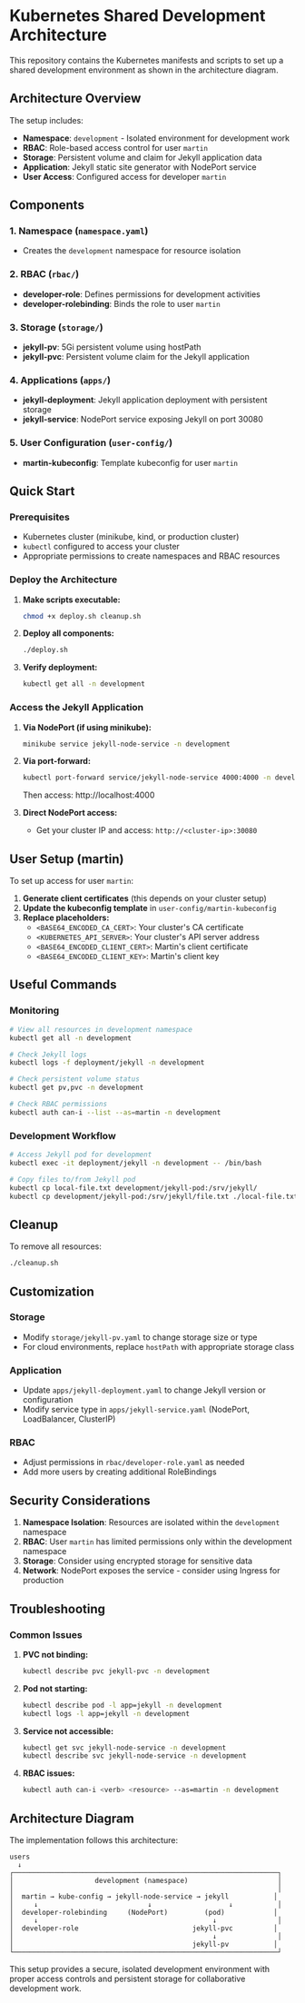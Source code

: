 # Kubernetes Shared Development Architecture

This repository contains the Kubernetes manifests and scripts to set up a shared development environment as shown in the architecture diagram.

## Architecture Overview

The setup includes:

- **Namespace**: `development` - Isolated environment for development work
- **RBAC**: Role-based access control for user `martin`
- **Storage**: Persistent volume and claim for Jekyll application data
- **Application**: Jekyll static site generator with NodePort service
- **User Access**: Configured access for developer `martin`

## Components

### 1. Namespace (`namespace.yaml`)
- Creates the `development` namespace for resource isolation

### 2. RBAC (`rbac/`)
- **developer-role**: Defines permissions for development activities
- **developer-rolebinding**: Binds the role to user `martin`

### 3. Storage (`storage/`)
- **jekyll-pv**: 5Gi persistent volume using hostPath
- **jekyll-pvc**: Persistent volume claim for the Jekyll application

### 4. Applications (`apps/`)
- **jekyll-deployment**: Jekyll application deployment with persistent storage
- **jekyll-service**: NodePort service exposing Jekyll on port 30080

### 5. User Configuration (`user-config/`)
- **martin-kubeconfig**: Template kubeconfig for user `martin`

## Quick Start

### Prerequisites
- Kubernetes cluster (minikube, kind, or production cluster)
- `kubectl` configured to access your cluster
- Appropriate permissions to create namespaces and RBAC resources

### Deploy the Architecture

1. **Make scripts executable:**
   ```bash
   chmod +x deploy.sh cleanup.sh
   ```

2. **Deploy all components:**
   ```bash
   ./deploy.sh
   ```

3. **Verify deployment:**
   ```bash
   kubectl get all -n development
   ```

### Access the Jekyll Application

1. **Via NodePort (if using minikube):**
   ```bash
   minikube service jekyll-node-service -n development
   ```

2. **Via port-forward:**
   ```bash
   kubectl port-forward service/jekyll-node-service 4000:4000 -n development
   ```
   Then access: http://localhost:4000

3. **Direct NodePort access:**
   - Get your cluster IP and access: `http://<cluster-ip>:30080`

## User Setup (martin)

To set up access for user `martin`:

1. **Generate client certificates** (this depends on your cluster setup)
2. **Update the kubeconfig template** in `user-config/martin-kubeconfig`
3. **Replace placeholders:**
   - `<BASE64_ENCODED_CA_CERT>`: Your cluster's CA certificate
   - `<KUBERNETES_API_SERVER>`: Your cluster's API server address
   - `<BASE64_ENCODED_CLIENT_CERT>`: Martin's client certificate
   - `<BASE64_ENCODED_CLIENT_KEY>`: Martin's client key

## Useful Commands

### Monitoring
```bash
# View all resources in development namespace
kubectl get all -n development

# Check Jekyll logs
kubectl logs -f deployment/jekyll -n development

# Check persistent volume status
kubectl get pv,pvc -n development

# Check RBAC permissions
kubectl auth can-i --list --as=martin -n development
```

### Development Workflow
```bash
# Access Jekyll pod for development
kubectl exec -it deployment/jekyll -n development -- /bin/bash

# Copy files to/from Jekyll pod
kubectl cp local-file.txt development/jekyll-pod:/srv/jekyll/
kubectl cp development/jekyll-pod:/srv/jekyll/file.txt ./local-file.txt
```

## Cleanup

To remove all resources:
```bash
./cleanup.sh
```

## Customization

### Storage
- Modify `storage/jekyll-pv.yaml` to change storage size or type
- For cloud environments, replace `hostPath` with appropriate storage class

### Application
- Update `apps/jekyll-deployment.yaml` to change Jekyll version or configuration
- Modify service type in `apps/jekyll-service.yaml` (NodePort, LoadBalancer, ClusterIP)

### RBAC
- Adjust permissions in `rbac/developer-role.yaml` as needed
- Add more users by creating additional RoleBindings

## Security Considerations

1. **Namespace Isolation**: Resources are isolated within the `development` namespace
2. **RBAC**: User `martin` has limited permissions only within the development namespace
3. **Storage**: Consider using encrypted storage for sensitive data
4. **Network**: NodePort exposes the service - consider using Ingress for production

## Troubleshooting

### Common Issues

1. **PVC not binding:**
   ```bash
   kubectl describe pvc jekyll-pvc -n development
   ```

2. **Pod not starting:**
   ```bash
   kubectl describe pod -l app=jekyll -n development
   kubectl logs -l app=jekyll -n development
   ```

3. **Service not accessible:**
   ```bash
   kubectl get svc jekyll-node-service -n development
   kubectl describe svc jekyll-node-service -n development
   ```

4. **RBAC issues:**
   ```bash
   kubectl auth can-i <verb> <resource> --as=martin -n development
   ```

## Architecture Diagram

The implementation follows this architecture:

```
users
  ↓
┌─────────────────────────────────────────────────────────────────┐
│                    development (namespace)                      │
│                                                                 │
│  martin → kube-config → jekyll-node-service → jekyll           │
│     ↓                           ↓                   ↓           │
│  developer-rolebinding     (NodePort)         (pod)            │
│     ↓                                           ↓               │
│  developer-role                            jekyll-pvc          │
│                                                 ↓               │
│                                            jekyll-pv           │
└─────────────────────────────────────────────────────────────────┘
```

This setup provides a secure, isolated development environment with proper access controls and persistent storage for collaborative development work. 